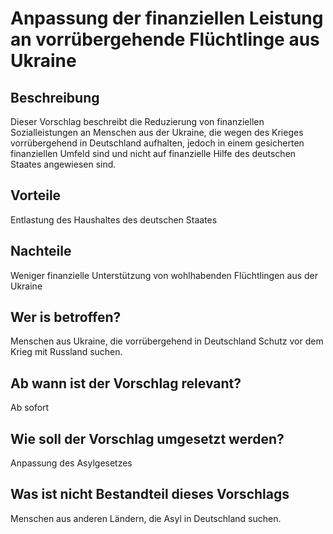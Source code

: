 # Anpassung der finanziellen Leistung an vorrübergehende Flüchtlinge aus Ukraine

## Beschreibung

Dieser Vorschlag beschreibt die Reduzierung von finanziellen Sozialleistungen an Menschen aus der Ukraine, die wegen des Krieges vorrübergehend in Deutschland aufhalten, jedoch in einem gesicherten finanziellen Umfeld sind und nicht auf finanzielle Hilfe des deutschen Staates angewiesen sind.


## Vorteile

Entlastung des Haushaltes des deutschen Staates

## Nachteile

Weniger finanzielle Unterstützung von wohlhabenden Flüchtlingen aus der Ukraine


## Wer is betroffen?

Menschen aus Ukraine, die vorrübergehend in Deutschland Schutz vor dem Krieg mit Russland suchen.


## Ab wann ist der Vorschlag relevant?

Ab sofort


## Wie soll der Vorschlag umgesetzt werden?

Anpassung des Asylgesetzes


## Was ist nicht Bestandteil dieses Vorschlags

Menschen aus anderen Ländern, die Asyl in Deutschland suchen.



